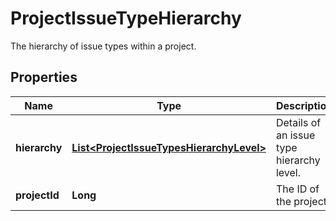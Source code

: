 

# ProjectIssueTypeHierarchy

The hierarchy of issue types within a project.

## Properties

| Name | Type | Description | Notes |
|------------ | ------------- | ------------- | -------------|
|**hierarchy** | [**List&lt;ProjectIssueTypesHierarchyLevel&gt;**](ProjectIssueTypesHierarchyLevel.md) | Details of an issue type hierarchy level. |  [optional] [readonly] |
|**projectId** | **Long** | The ID of the project. |  [optional] [readonly] |



